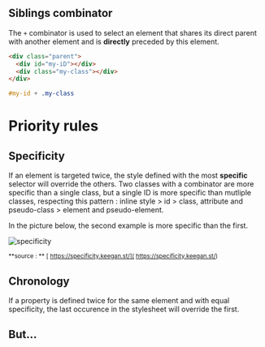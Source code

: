 
## Siblings combinator
The `+` combinator is used to select an element that shares its direct parent with another element and is **directly** preceded by this element.
```html
<div class="parent">
  <div id="my-iD"></div>
  <div class="my-class"></div>
</div>
```

```css
#my-id + .my-class
```

# Priority rules

## Specificity

If an element is targeted twice, the style defined with the most **specific** selector will override the others.
Two classes with a combinator are more specific than a single class, but a single ID is more specific than mutliple classes, respecting this pattern : inline style > id > class, attribute and pseudo-class > element and pseudo-element.

In the picture below, the second example is more specific than the first.

![specificity](../assets/images/css-selectors-specificity.png)


<small>**source : ** [ https://specificity.keegan.st/]( https://specificity.keegan.st/)</small>

## Chronology

If a property is defined twice for the same element and with equal specificity, the last occurence in the stylesheet will override the first.

## But...






